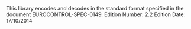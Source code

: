 This library encodes and decodes in the standard format specified in the
document EUROCONTROL-SPEC-0149.
Edition Number: 2.2
Edition Date: 17/10/2014